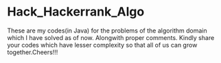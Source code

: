 # Hack_Hackerrank_Algo
These are my codes(in Java) for the problems of the algorithm domain which I have solved as of now. Alongwith proper comments. Kindly share your codes which have lesser complexity so that all of us can grow together.Cheers!!! 
